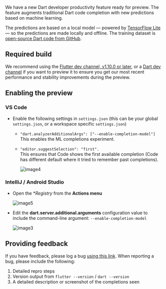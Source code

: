 We have a new Dart developer productivity feature ready for preview. The feature augments traditional Dart code completion with new predictions based on machine learning. 

The predictions are based on a local model — powered by [TensorFlow Lite](https://www.tensorflow.org/lite) — so the predictions are made locally and offline. The training dataset is [open-source Dart code from GitHub](https://console.cloud.google.com/marketplace/details/github/github-repos).

## Required build
We recommend using the [Flutter dev channel, v1.10.0 or later](https://github.com/flutter/flutter/wiki/Flutter-build-release-channels), or a [Dart dev channel](https://dart.dev/tools/sdk/archive#dev-channel) if you want to preview it to ensure you get our most recent performance and stability improvements during the preview.

## Enabling the preview

### VS Code

* Enable the following settings in `settings.json` (this can be your global `settings.json`, or a workspace specific `settings.json`)
  * `"dart.analyzerAdditionalArgs": ["--enable-completion-model"]`<br>This enables the ML completions experiment.

  * `"editor.suggestSelection": "first".`<br>This ensures that Code shows the first available completion (Code has different default where it tried to remember past completions).

    ![image4](https://user-images.githubusercontent.com/13644170/64239870-4de0b600-cf01-11e9-9c2f-eb9acf261cd9.png)


### IntelliJ / Android Studio

* Open the **Registry* from the **Actions menu**

  ![image5](https://user-images.githubusercontent.com/13644170/64240092-a31cc780-cf01-11e9-96d6-fa2cc1452c52.png)


* Edit the **dart.server.additional.arguments** configuration value to include the command-line argument: `--enable-completion-model`

  ![image3](https://user-images.githubusercontent.com/535859/64433292-04b07380-d073-11e9-9655-b65c0dee5952.gif)


## Providing feedback
If you have feedback, please log a bug [using this link](https://github.com/dart-lang/sdk/issues/new?labels=area-analyzer,analyzer-completion&assignees=lambdabaa). When reporting a bug, please include the following:

1. Detailed repro steps
1. Version output from `flutter --version` / `dart --version`
1. A detailed description or screenshot of the completions seen
